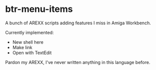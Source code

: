 # btr-menu-items

A bunch of AREXX scripts adding features I miss in Amiga Workbench. 

Currently implemented:

* New shell here
* Make link
* Open with TextEdit

Pardon my AREXX, I've never written anything in this language before.
